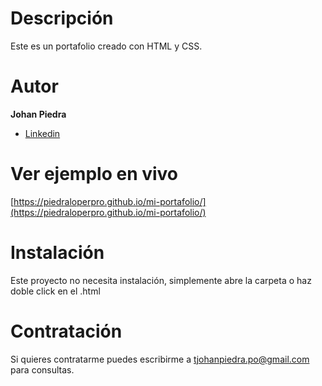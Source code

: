 # Descripción
Este es un portafolio creado con HTML y CSS.

# Autor
**Johan Piedra**

* [Linkedin](https://www.linkedin.com/in/johan-piedra-olivares-3024202a1/)

# Ver ejemplo en vivo
[https://piedraloperpro.github.io/mi-portafolio/](https://piedraloperpro.github.io/mi-portafolio/)

# Instalación
Este proyecto no necesita instalación, simplemente abre la carpeta o haz doble click en el .html

# Contratación
Si quieres contratarme puedes escribirme a tjohanpiedra.po@gmail.com para consultas.
